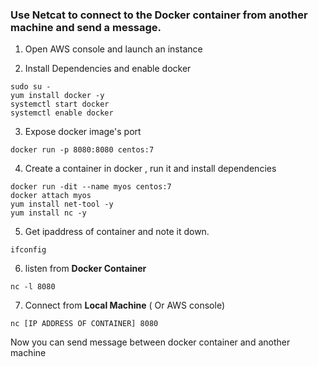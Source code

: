 

### Use Netcat to connect to the Docker container from another machine and send a message.


1) Open AWS console and launch an instance

2) Install Dependencies and enable docker 

```
sudo su -
yum install docker -y
systemctl start docker 
systemctl enable docker 

```

3) Expose docker image's  port 

```
docker run -p 8080:8080 centos:7 
```

4) Create a container in docker , run it 
and install dependencies

```
docker run -dit --name myos centos:7
docker attach myos
yum install net-tool -y
yum install nc -y  
```

5) Get ipaddress of container and note it down.

```
ifconfig
```

6) listen from __Docker Container__

```
nc -l 8080
```

7) Connect from __Local Machine__ ( Or AWS console)

``` 
nc [IP ADDRESS OF CONTAINER] 8080
```

Now you can send message between docker container and another machine
